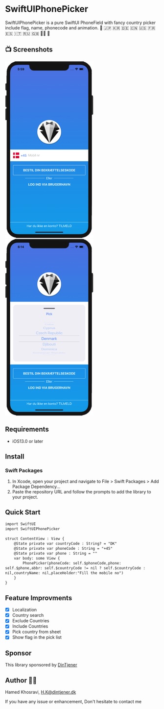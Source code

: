 # SwiftUIPhonePicker
SwiftUIPhonePicker is a pure SwiftUI PhoneField with fancy country picker include flag, name, phonecode and animation. 
🎌 🇯🇵 🇰🇷 🇩🇪 🇨🇳 🇺🇸 🇫🇷 🇪🇸 🇮🇹 🇷🇺 🇬🇧 🏄‍♀️ 📱

## 📺 Screenshots
<img src="./ScreenShots/SwiftUIPhoneField01.png" width="288px"> <img src="./ScreenShots/SwiftUIPhoneField02.png" width="288px">


## Requirements
* iOS13.0 or later

## Install
### Swift Packages

1. In Xcode, open your project and navigate to File > Swift Packages > Add Package Dependency...
2. Paste the repository URL and follow the prompts to add the library to your project.

## Quick Start

    import SwiftUI
    import SwiftUIPhonePicker

    struct ContentView : View {
        @State private var countryCode : String? = "DK"
        @State private var phoneCode : String = "+45"
        @State private var phone : String = ""
        var body: some View {
            PhonePicker(phoneCode: self.$phoneCode,phone: self.$phone,abbr: self.$countryCode != nil ? self.$countryCode : nil,countryName: nil,placeHolder:"Fill the mobile no")
        }
    }
    
##  Feature Improvments
- [x] Localization
- [x] Country search
- [x] Exclude Countries
- [x] Include Countries
- [x] Pick country from sheet
- [x] Show flag in the pick list
    
## Sponsor

This library sponsored by  <a href="https://www.DinTjener.dk">DinTjener</a>


## Author 🧑‍💻

Hamed Khosravi, H.K@dintjener.dk

If you have any issue or enhancement, Don't hesitate to contact me
